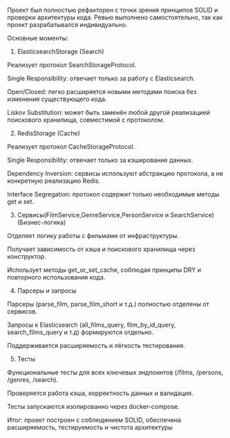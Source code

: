 Проект был полностью рефакторен с точки зрения принципов SOLID и проверки архитектуры кода. 
Ревью выполнено самостоятельно, так как проект разрабатывался индивидуально.

Основные моменты:

1. ElasticsearchStorage (Search)

Реализует протокол SearchStorageProtocol.

Single Responsibility: отвечает только за работу с Elasticsearch.

Open/Closed: легко расширяется новыми методами поиска без изменения существующего кода.

Liskov Substitution: может быть заменён любой другой реализацией поискового хранилища, совместимой с протоколом.

2. RedisStorage (Cache)

Реализует протокол CacheStorageProtocol.

Single Responsibility: отвечает только за кэширование данных.

Dependency Inversion: сервисы используют абстракцию протокола, а не конкретную реализацию Redis.

Interface Segregation: протокол содержит только необходимые методы get и set.

3. Сервисы(FilmService,GenreService,PersonService и SearchService) (Бизнес-логика)

Отделяет логику работы с фильмами от инфраструктуры.

Получает зависимость от кэша и поискового хранилища через конструктор.

Использует методы get_or_set_cache, соблюдая принципы DRY и повторного использования кода.

4. Парсеры и запросы

Парсеры (parse_film, parse_film_short и т.д.) полностью отделены от сервисов.

Запросы к Elasticsearch (all_films_query, film_by_id_query, search_films_query и т.д) формируются отдельно.


Поддерживается расширяемость и лёгкость тестирования.

5. Тесты

Функциональные тесты для всех ключевых эндпоинтов (/films, /persons, /genres, /search).

Проверяется работа кэша, корректность данных и валидация.

Тесты запускаются изолированно через docker-compose.

Итог: проект построен с соблюдением SOLID, обеспечена расширяемость, тестируемость и чистота архитектуры